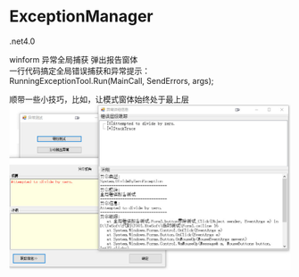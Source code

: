 # ExceptionManager  
  
.net4.0  
  
winform 异常全局捕获 弹出报告窗体  
一行代码搞定全局错误捕获和异常提示：  
RunningExceptionTool.Run(MainCall, SendErrors, args);  
  
顺带一些小技巧，比如，让模式窗体始终处于最上层  
![image](https://raw.githubusercontent.com/goldarch/ExceptionManager/master/img-folder/01.jpg)  
